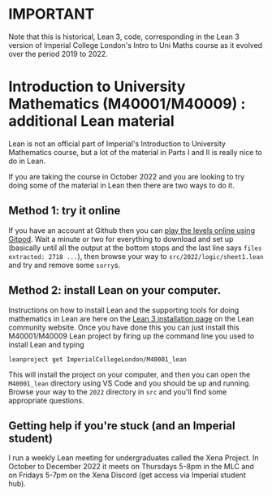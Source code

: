 # IMPORTANT

Note that this is historical, Lean 3, code, corresponding in the Lean 3 version of Imperial College London's Intro to Uni Maths course
as it evolved over the period 2019 to 2022. 

# Introduction to University Mathematics (M40001/M40009) : additional Lean material

Lean is not an official part of Imperial's Introduction to University Mathematics course, but a lot of the material in Parts I and II is really nice to do in Lean. 

If you are taking the course in October 2022 and you are looking to try doing some of the material in Lean then there are two ways to do it.

## Method 1: try it online

If you have an account at Github then you can
[play the levels online using Gitpod](https://gitpod.io/#https://github.com/ImperialCollegeLondon/M40001_lean). Wait a minute or two for everything to download and set up (basically until all the output at the bottom stops
and the last line says `files extracted: 2718 ...`), then browse your way to `src/2022/logic/sheet1.lean` and try and remove some `sorry`s.

## Method 2: install Lean on your computer.

Instructions on how to install Lean and the supporting tools for doing mathematics in Lean are here on the [Lean 3 installation page](https://leanprover-community.github.io/get_started.html) on the Lean community website. Once you have done this you can just install this M40001/M40009 Lean project by firing up the command line you used to install Lean and typing


```
leanproject get ImperialCollegeLondon/M40001_lean
```

This will install the project on your computer, and then
you can open the `M40001_lean` directory using VS Code
and you should be up and running. Browse your way to the `2022` directory in `src` and you'll find some appropriate questions.

## Getting help if you're stuck (and an Imperial student)

I run a weekly Lean meeting for undergraduates called the Xena Project. In October to December 2022 it meets on Thursdays 5-8pm in the MLC and on Fridays 5-7pm on the Xena Discord (get access via Imperial student hub).
